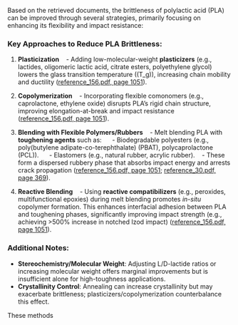 
Based on the retrieved documents, the brittleness of polylactic acid (PLA) can be improved through several strategies, primarily focusing on enhancing its flexibility and impact resistance:

### Key Approaches to Reduce PLA Brittleness:
1. **Plasticization**  
   - Adding low-molecular-weight **plasticizers** (e.g., lactides, oligomeric lactic acid, citrate esters, polyethylene glycol) lowers the glass transition temperature ((T_g)), increasing chain mobility and ductility ([reference_156.pdf, page 1051](file:///Users/robert/Desktop/project/documents/reference_156.pdf)).  

2. **Copolymerization**  
   - Incorporating flexible comonomers (e.g., caprolactone, ethylene oxide) disrupts PLA’s rigid chain structure, improving elongation-at-break and impact resistance ([reference_156.pdf, page 1051](file:///Users/robert/Desktop/project/documents/reference_156.pdf)).  

3. **Blending with Flexible Polymers/Rubbers**  
   - Melt blending PLA with **toughening agents** such as:  
     - Biodegradable polyesters (e.g., poly(butylene adipate-co-terephthalate) (PBAT), polycaprolactone (PCL)).  
     - Elastomers (e.g., natural rubber, acrylic rubber).  
   - These form a dispersed rubbery phase that absorbs impact energy and arrests crack propagation ([reference_156.pdf, page 1051](file:///Users/robert/Desktop/project/documents/reference_156.pdf); [reference_30.pdf, page 369](file:///Users/robert/Desktop/project/documents/reference_30.pdf)).  

4. **Reactive Blending**  
   - Using **reactive compatibilizers** (e.g., peroxides, multifunctional epoxies) during melt blending promotes *in-situ* copolymer formation. This enhances interfacial adhesion between PLA and toughening phases, significantly improving impact strength (e.g., achieving >500% increase in notched Izod impact) ([reference_156.pdf, page 1051](file:///Users/robert/Desktop/project/documents/reference_156.pdf)).  

### Additional Notes:
- **Stereochemistry/Molecular Weight**: Adjusting L/D-lactide ratios or increasing molecular weight offers marginal improvements but is insufficient alone for high-toughness applications.  
- **Crystallinity Control**: Annealing can increase crystallinity but may exacerbate brittleness; plasticizers/copolymerization counterbalance this effect.  

These methods
